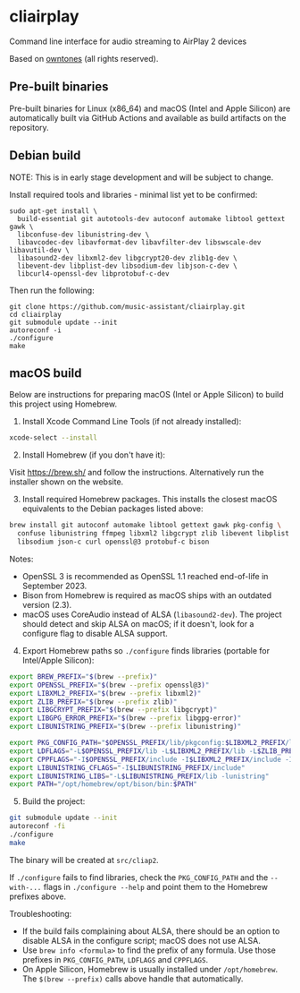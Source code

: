 # cliairplay

Command line interface for audio streaming to AirPlay 2 devices

Based on [owntones](https://github.com/owntone/owntone-server) (all rights reserved).

## Pre-built binaries

Pre-built binaries for Linux (x86_64) and macOS (Intel and Apple Silicon) are automatically built via GitHub Actions and available as build artifacts on the repository.

## Debian build

NOTE: This is in early stage development and will be subject to change.

Install required tools and libraries - minimal list yet to be confirmed:

```
sudo apt-get install \
  build-essential git autotools-dev autoconf automake libtool gettext gawk \
  libconfuse-dev libunistring-dev \
  libavcodec-dev libavformat-dev libavfilter-dev libswscale-dev libavutil-dev \
  libasound2-dev libxml2-dev libgcrypt20-dev zlib1g-dev \
  libevent-dev libplist-dev libsodium-dev libjson-c-dev \
  libcurl4-openssl-dev libprotobuf-c-dev
```

Then run the following:

```
git clone https://github.com/music-assistant/cliairplay.git
cd cliairplay
git submodule update --init
autoreconf -i
./configure
make
```

## macOS build

Below are instructions for preparing macOS (Intel or Apple Silicon) to build this project using Homebrew.

1. Install Xcode Command Line Tools (if not already installed):

```zsh
xcode-select --install
```

2. Install Homebrew (if you don't have it):

Visit https://brew.sh/ and follow the instructions. Alternatively run the installer shown on the website.

3. Install required Homebrew packages. This installs the closest macOS equivalents to the Debian packages listed above:

```zsh
brew install git autoconf automake libtool gettext gawk pkg-config \
  confuse libunistring ffmpeg libxml2 libgcrypt zlib libevent libplist \
  libsodium json-c curl openssl@3 protobuf-c bison
```

Notes:

- OpenSSL 3 is recommended as OpenSSL 1.1 reached end-of-life in September 2023.
- Bison from Homebrew is required as macOS ships with an outdated version (2.3).
- macOS uses CoreAudio instead of ALSA (`libasound2-dev`). The project should detect and skip ALSA on macOS; if it doesn't, look for a configure flag to disable ALSA support.

4. Export Homebrew paths so `./configure` finds libraries (portable for Intel/Apple Silicon):

```zsh
export BREW_PREFIX="$(brew --prefix)"
export OPENSSL_PREFIX="$(brew --prefix openssl@3)"
export LIBXML2_PREFIX="$(brew --prefix libxml2)"
export ZLIB_PREFIX="$(brew --prefix zlib)"
export LIBGCRYPT_PREFIX="$(brew --prefix libgcrypt)"
export LIBGPG_ERROR_PREFIX="$(brew --prefix libgpg-error)"
export LIBUNISTRING_PREFIX="$(brew --prefix libunistring)"

export PKG_CONFIG_PATH="$OPENSSL_PREFIX/lib/pkgconfig:$LIBXML2_PREFIX/lib/pkgconfig:$ZLIB_PREFIX/lib/pkgconfig:$LIBGCRYPT_PREFIX/lib/pkgconfig:$LIBGPG_ERROR_PREFIX/lib/pkgconfig:$PKG_CONFIG_PATH"
export LDFLAGS="-L$OPENSSL_PREFIX/lib -L$LIBXML2_PREFIX/lib -L$ZLIB_PREFIX/lib -L$LIBGCRYPT_PREFIX/lib -L$LIBGPG_ERROR_PREFIX/lib"
export CPPFLAGS="-I$OPENSSL_PREFIX/include -I$LIBXML2_PREFIX/include -I$ZLIB_PREFIX/include -I$LIBGCRYPT_PREFIX/include -I$LIBGPG_ERROR_PREFIX/include"
export LIBUNISTRING_CFLAGS="-I$LIBUNISTRING_PREFIX/include"
export LIBUNISTRING_LIBS="-L$LIBUNISTRING_PREFIX/lib -lunistring"
export PATH="/opt/homebrew/opt/bison/bin:$PATH"
```

5. Build the project:

```zsh
git submodule update --init
autoreconf -fi
./configure
make
```

The binary will be created at `src/cliap2`.

If `./configure` fails to find libraries, check the `PKG_CONFIG_PATH` and the `--with-...` flags in `./configure --help` and point them to the Homebrew prefixes above.

Troubleshooting:

- If the build fails complaining about ALSA, there should be an option to disable ALSA in the configure script; macOS does not use ALSA.
- Use `brew info <formula>` to find the prefix of any formula. Use those prefixes in `PKG_CONFIG_PATH`, `LDFLAGS` and `CPPFLAGS`.
- On Apple Silicon, Homebrew is usually installed under `/opt/homebrew`. The `$(brew --prefix)` calls above handle that automatically.
